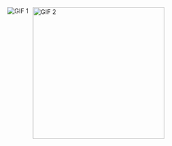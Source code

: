<div style="display: flex; gap: 10px;">
    <img src="https://media1.tenor.com/images/77f6bebe89f08685a49e5b09b961c019/tenor.gif" alt="GIF 1">
    <img src="https://vignette.wikia.nocookie.net/fark/images/5/59/056_family_guy_dance.gif" alt="GIF 2" width="300">
</div>
